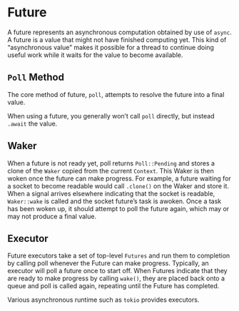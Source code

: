 # Future

A future represents an asynchronous computation obtained by use of `async`.
A future is a value that might not have finished computing yet.
This kind of “asynchronous value” makes it possible for a thread to continue doing useful work while it waits for the value to become available.

## `Poll` Method

The core method of future, `poll`, attempts to resolve the future into a final value.

When using a future, you generally won’t call `poll` directly, but instead `.await` the value.

## Waker

When a future is not ready yet, poll returns `Poll::Pending` and stores a clone of the `Waker` copied from the current `Context`.
This Waker is then woken once the future can make progress.
For example, a future waiting for a socket to become readable would call `.clone()` on the Waker and store it.
When a signal arrives elsewhere indicating that the socket is readable, `Waker::wake` is called and the socket future’s task is awoken.
Once a task has been woken up, it should attempt to poll the future again, which may or may not produce a final value.

## Executor

Future executors take a set of top-level `Futures` and run them to completion by calling poll whenever the Future can make progress.
Typically, an executor will poll a future once to start off.
When Futures indicate that they are ready to make progress by calling `wake()`, they are placed back onto a queue and poll is called again, repeating until the Future has completed.

Various asynchronous runtime such as `tokio` provides executors.
